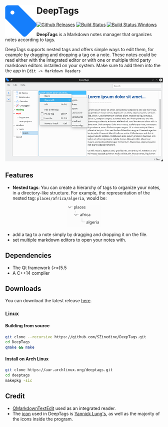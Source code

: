 # <img src="deeptags.png" alt="DeepTags" width="100" align="left" > DeepTags

[![Github Releases](https://img.shields.io/github/v/release/SZinedine/DeepTags)](https://github.com/SZinedine/DeepTags/releases)
[![Build Status](https://travis-ci.org/SZinedine/DeepTags.svg?branch=master)](https://travis-ci.org/SZinedine/DeepTags)
[![Build Status Windows](https://ci.appveyor.com/api/projects/status/github/SZinedine/DeepTags)](https://ci.appveyor.com/project/SZinedine/DeepTags)

**DeepTags** is a Markdown notes manager that organizes notes according to tags.

DeepTags supports nested tags and offers simple ways to edit them, for example by dragging and dropping a tag on a note. These notes could be read either with the integrated editor or with one or multiple third party markdown editors installed on your system. Make sure to add them into the the app in `Edit -> Markdown Readers`

![Screenshot of DeepTags on a Linux machine running plasma 5](Screenshot.png)


## Features

* **Nested tags**: You can create a hierarchy of tags to organize your notes, in a directory-like structure. For example, the representation of the nested tag: `places/africa/algeria`, would be:

<p align="center">
<img src="tag_hierarchy.png" alt="tag hierarchy">
</p>

* add a tag to a note simply by dragging and dropping it on the file.
* set multiple markdown editors to open your notes with.


## Dependencies

- The Qt framework (>=)5.5
- A C++14 compiler


## Downloads

You can download the latest release [here](https://github.com/SZinedine/DeepTags/releases/latest).

### Linux

#### Building from source

```bash
git clone --recursive https://github.com/SZinedine/DeepTags.git
cd DeepTags
qmake && make
```

#### Install on Arch Linux

```bash
git clone https://aur.archlinux.org/deeptags.git
cd deeptags
makepkg -sic
```

## Credit
- [QMarkdownTextEdit](https://github.com/pbek/qmarkdowntextedit) used as an integrated reader.
- The [icon](https://www.iconfinder.com/icons/314740/tag_icon) used in DeepTags is [Yannick Lung's](https://www.iconfinder.com/yanlu), as well as the majority of the icons inside the program.

